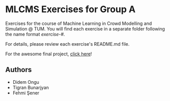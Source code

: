# MLCMS Exercises for Group A

Exercises for the course of Machine Learning in Crowd Modelling and Simulation @ TUM. You will find each exercise in a separate folder following the name format *exercise-#*.

For details, please review each exercise's README.md file.

For the awesome final project, [click here](https://github.com/fehmisener/MLCMS-praktikum/tree/main/final-project)!

## Authors

- Didem Ongu 
- Tigran Bunarjyan
- Fehmi Şener
